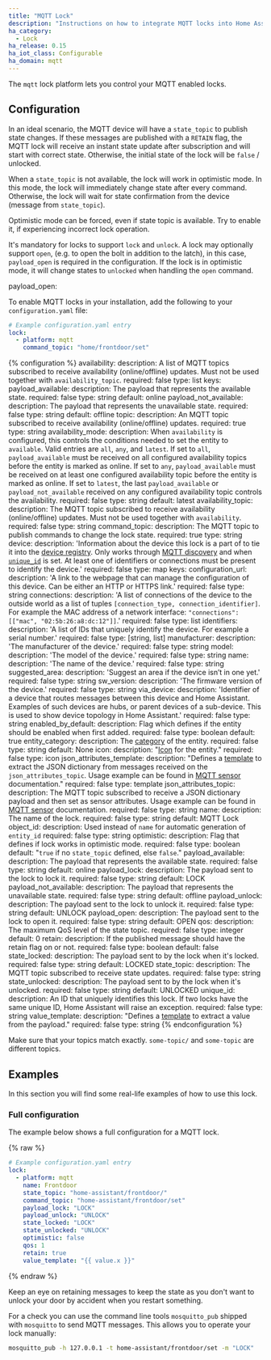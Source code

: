 ```yaml
---
title: "MQTT Lock"
description: "Instructions on how to integrate MQTT locks into Home Assistant."
ha_category:
  - Lock
ha_release: 0.15
ha_iot_class: Configurable
ha_domain: mqtt
---
```


The `mqtt` lock platform lets you control your MQTT enabled locks.

## Configuration

In an ideal scenario, the MQTT device will have a `state_topic` to publish state changes. If these messages are published with a `RETAIN` flag, the MQTT lock will receive an instant state update after subscription and will start with correct state. Otherwise, the initial state of the lock will be `false` / unlocked.

When a `state_topic` is not available, the lock will work in optimistic mode. In this mode, the lock will immediately change state after every command. Otherwise, the lock will wait for state confirmation from the device (message from `state_topic`).

Optimistic mode can be forced, even if state topic is available. Try to enable it, if experiencing incorrect lock operation.

It's mandatory for locks to support `lock` and `unlock`. A lock may optionally support `open`, (e.g. to open the bolt in addition to the latch), in this case, `payload_open` is required in the configuration. If the lock is in optimistic mode, it will change states to `unlocked` when handling the `open` command.

payload_open:

To enable MQTT locks in your installation, add the following to your `configuration.yaml` file:

```yaml
# Example configuration.yaml entry
lock:
  - platform: mqtt
    command_topic: "home/frontdoor/set"
```

{% configuration %}
availability:
  description: A list of MQTT topics subscribed to receive availability (online/offline) updates. Must not be used together with `availability_topic`.
  required: false
  type: list
  keys:
    payload_available:
      description: The payload that represents the available state.
      required: false
      type: string
      default: online
    payload_not_available:
      description: The payload that represents the unavailable state.
      required: false
      type: string
      default: offline
    topic:
      description: An MQTT topic subscribed to receive availability (online/offline) updates.
      required: true
      type: string
availability_mode:
  description: When `availability` is configured, this controls the conditions needed to set the entity to `available`. Valid entries are `all`, `any`, and `latest`. If set to `all`, `payload_available` must be received on all configured availability topics before the entity is marked as online. If set to `any`, `payload_available` must be received on at least one configured availability topic before the entity is marked as online. If set to `latest`, the last `payload_available` or `payload_not_available` received on any configured availability topic controls the availability.
  required: false
  type: string
  default: latest
availability_topic:
  description: The MQTT topic subscribed to receive availability (online/offline) updates. Must not be used together with `availability`.
  required: false
  type: string
command_topic:
  description: The MQTT topic to publish commands to change the lock state.
  required: true
  type: string
device:
  description: 'Information about the device this lock is a part of to tie it into the [device registry](https://developers.home-assistant.io/docs/en/device_registry_index.html). Only works through [MQTT discovery](/docs/mqtt/discovery/) and when [`unique_id`](#unique_id) is set. At least one of identifiers or connections must be present to identify the device.'
  required: false
  type: map
  keys:
    configuration_url:
      description: 'A link to the webpage that can manage the configuration of this device. Can be either an HTTP or HTTPS link.'
      required: false
      type: string
    connections:
      description: 'A list of connections of the device to the outside world as a list of tuples `[connection_type, connection_identifier]`. For example the MAC address of a network interface: `"connections": [["mac", "02:5b:26:a8:dc:12"]]`.'
      required: false
      type: list
    identifiers:
      description: 'A list of IDs that uniquely identify the device. For example a serial number.'
      required: false
      type: [string, list]
    manufacturer:
      description: 'The manufacturer of the device.'
      required: false
      type: string
    model:
      description: 'The model of the device.'
      required: false
      type: string
    name:
      description: 'The name of the device.'
      required: false
      type: string
    suggested_area:
      description: 'Suggest an area if the device isn’t in one yet.'
      required: false
      type: string
    sw_version:
      description: 'The firmware version of the device.'
      required: false
      type: string
    via_device:
      description: 'Identifier of a device that routes messages between this device and Home Assistant. Examples of such devices are hubs, or parent devices of a sub-device. This is used to show device topology in Home Assistant.'
      required: false
      type: string
enabled_by_default:
  description: Flag which defines if the entity should be enabled when first added.
  required: false
  type: boolean
  default: true
entity_category:
  description: The [category](https://developers.home-assistant.io/docs/core/entity#generic-properties) of the entity.
  required: false
  type: string
  default: None
icon:
  description: "[Icon](/docs/configuration/customizing-devices/#icon) for the entity."
  required: false
  type: icon
json_attributes_template:
  description: "Defines a [template](/docs/configuration/templating/#processing-incoming-data) to extract the JSON dictionary from messages received on the `json_attributes_topic`. Usage example can be found in [MQTT sensor](/integrations/sensor.mqtt/#json-attributes-template-configuration) documentation."
  required: false
  type: template
json_attributes_topic:
  description: The MQTT topic subscribed to receive a JSON dictionary payload and then set as sensor attributes. Usage example can be found in [MQTT sensor](/integrations/sensor.mqtt/#json-attributes-topic-configuration) documentation.
  required: false
  type: string
name:
  description: The name of the lock.
  required: false
  type: string
  default: MQTT Lock
object_id:
  description: Used instead of `name` for automatic generation of `entity_id`
  required: false
  type: string
optimistic:
  description: Flag that defines if lock works in optimistic mode.
  required: false
  type: boolean
  default: "`true` if no `state_topic` defined, else `false`."
payload_available:
  description: The payload that represents the available state.
  required: false
  type: string
  default: online
payload_lock:
  description: The payload sent to the lock to lock it.
  required: false
  type: string
  default: LOCK
payload_not_available:
  description: The payload that represents the unavailable state.
  required: false
  type: string
  default: offline
payload_unlock:
  description: The payload sent to the lock to unlock it.
  required: false
  type: string
  default: UNLOCK
payload_open:
  description: The payload sent to the lock to open it.
  required: false
  type: string
  default: OPEN
qos:
  description: The maximum QoS level of the state topic.
  required: false
  type: integer
  default: 0
retain:
  description: If the published message should have the retain flag on or not.
  required: false
  type: boolean
  default: false
state_locked:
  description: The payload sent to by the lock when it's locked.
  required: false
  type: string
  default: LOCKED
state_topic:
  description: The MQTT topic subscribed to receive state updates.
  required: false
  type: string
state_unlocked:
  description: The payload sent to by the lock when it's unlocked.
  required: false
  type: string
  default: UNLOCKED
unique_id:
   description: An ID that uniquely identifies this lock. If two locks have the same unique ID, Home Assistant will raise an exception.
   required: false
   type: string
value_template:
  description: "Defines a [template](/docs/configuration/templating/#processing-incoming-data) to extract a value from the payload."
  required: false
  type: string
{% endconfiguration %}

<div class='note warning'>

Make sure that your topics match exactly. `some-topic/` and `some-topic` are different topics.

</div>

## Examples

In this section you will find some real-life examples of how to use this lock.

### Full configuration

The example below shows a full configuration for a MQTT lock.

{% raw %}

```yaml
# Example configuration.yaml entry
lock:
  - platform: mqtt
    name: Frontdoor
    state_topic: "home-assistant/frontdoor/"
    command_topic: "home-assistant/frontdoor/set"
    payload_lock: "LOCK"
    payload_unlock: "UNLOCK"
    state_locked: "LOCK"
    state_unlocked: "UNLOCK"
    optimistic: false
    qos: 1
    retain: true
    value_template: "{{ value.x }}"
```

{% endraw %}

Keep an eye on retaining messages to keep the state as you don't want to unlock your door by accident when you restart something.

For a check you can use the command line tools `mosquitto_pub` shipped with `mosquitto` to send MQTT messages. This allows you to operate your lock manually:

```bash
mosquitto_pub -h 127.0.0.1 -t home-assistant/frontdoor/set -m "LOCK"
```
